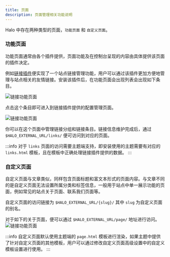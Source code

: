 ```yaml
---
title: 页面
description: 页面管理相关功能说明
---
```


Halo 中存在两种类型的页面，`功能页面` 和 `自定义页面`。

### 功能页面

功能页面通常由各个插件提供，页面功能及在控制台呈现的内容由具体提供该页面的插件决定。

例如[链接插件](https://github.com/halo-sigs/plugin-links)便实现了一个站点链接管理功能，用户可以通过该插件更加方便地管理与站点相关的友情链接。安装该插件后，在功能页面会出现列表会出现如下条目。

![链接功能页面](/img/user-guide/pages/page-links.png)

点击这个条目即可进入到链接插件提供的配置管理页面。

![链接功能页面](/img/user-guide/pages/page-links-edit.png)

你可以在这个页面中管理链接分组和链接条目。链接信息维护完成后，通过`$HALO_EXTERNAL_URL/links/` 便可访问到对应的页面。

:::info
对于 `links` 页面的访问需要主题端支持，即安装使用的主题需要有对应的 `links.html` 模板，且在模板中正确处理链接插件提供的数据。
:::

### 自定义页面

自定义页面与文章类似，同样包含页面标题和富文本形式的页面内容。与文章不同的是自定义页面无法设置所属分类和标签信息，一般用于站点中单一展示功能的页面，例如常见的站点关于页面、联系我们页面等。

自定义页面的访问链接为 `$HALO_EXTERNAL_URL/{slug}/` 其中 `slug` 为自定义页面的别名。

对于如下的关于页面，便可以通过 `$HALO_EXTERNAL_URL/page/` 地址进行访问。
![链接功能页面](/img/user-guide/pages/page-about.png)

:::info
自定义页面默认使用主题端的 `page.html` 模板进行渲染，如果主题中提供了针对自定义页面的其他模板，用户可以通过修改自定义页面高级设置中的自定义模板设置进行使用。
:::
